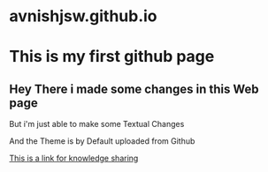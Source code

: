 # avnishjsw.github.io
<html>
  
<title>
First website
</title>

<body>

<h1> This is my first github page </h1>
<h2> Hey There i made some changes in this Web page </h2>
<p> But i'm just able to make some Textual Changes </p>
<p> And the Theme is by Default uploaded from Github </p>
<a href=https://"www.quora.com"> This is a link for knowledge sharing </a>
</body>
</html>
